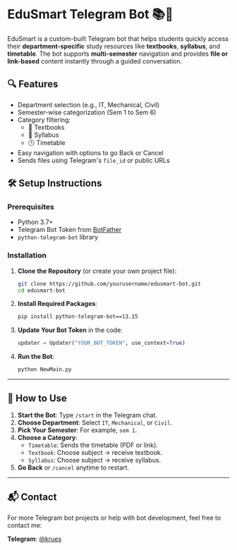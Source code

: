 # EduSmart Telegram Bot 📚🤖

EduSmart is a custom-built Telegram bot that helps students quickly access their **department-specific** study resources like **textbooks**, **syllabus**, and **timetable**. The bot supports **multi-semester** navigation and provides **file or link-based** content instantly through a guided conversation.

## 🔍 Features

- Department selection (e.g., IT, Mechanical, Civil)
- Semester-wise categorization (Sem 1 to Sem 6)
- Category filtering:
  - 📘 Textbooks
  - 📄 Syllabus
  - 🕒 Timetable
- Easy navigation with options to go Back or Cancel
- Sends files using Telegram's `file_id` or public URLs

## 🛠️ Setup Instructions

### Prerequisites

- Python 3.7+
- Telegram Bot Token from [BotFather](https://t.me/BotFather)
- `python-telegram-bot` library

### Installation

1. **Clone the Repository** (or create your own project file):
    ```bash
    git clone https://github.com/yourusername/edusmart-bot.git
    cd edusmart-bot
    ```

2. **Install Required Packages**:
    ```bash
    pip install python-telegram-bot==13.15
    ```

3. **Update Your Bot Token** in the code:
    ```python
    updater = Updater("YOUR_BOT_TOKEN", use_context=True)
    ```

4. **Run the Bot**:
    ```bash
    python NewMain.py
    ```

---

## 🚀 How to Use

1. **Start the Bot**: Type `/start` in the Telegram chat.
2. **Choose Department**: Select `IT`, `Mechanical`, or `Civil`.
3. **Pick Your Semester**: For example, `sem 1`.
4. **Choose a Category**:
   - `Timetable`: Sends the timetable (PDF or link).
   - `Textbook`: Choose subject → receive textbook.
   - `Syllabus`: Choose subject → receive syllabus.
5. **Go Back** or `/cancel` anytime to restart.

---
## 📬 Contact
For more Telegram bot projects or help with bot development, feel free to contact me:

**Telegram**: [@krues](https://t.me/KRUES)

